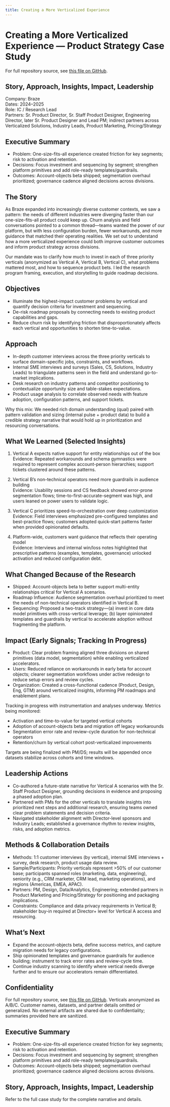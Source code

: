 ```yaml
---
title: Creating a More Verticalized Experience
---
```


# Creating a More Verticalized Experience — Product Strategy Case Study

For full repository source, see [this file on GitHub](https://github.com/lindanguyen9/ux_research_portfolio/blob/main/case_studies/creating_a_more_verticalized_experience.md).

## Story, Approach, Insights, Impact, Leadership

Company: Braze  
Dates: 2024–2025  
Role: IC / Research Lead  
Partners: Sr. Product Director, Sr. Staff Product Designer, Engineering Director, later Sr. Product Designer and Lead PM; indirect partners across Verticalized Solutions, Industry Leads, Product Marketing, Pricing/Strategy

## Executive Summary
- Problem: One-size-fits-all experience created friction for key segments; risk to activation and retention.
- Decisions: Focus investment and sequencing by segment; strengthen platform primitives and add role-ready templates/guardrails.
- Outcomes: Account-objects beta shipped; segmentation overhaul prioritized; governance cadence aligned decisions across divisions.

## The Story
As Braze expanded into increasingly diverse customer contexts, we saw a pattern: the needs of different industries were diverging faster than our one-size-fits-all product could keep up. Churn analysis and field conversations pointed to a common thread—teams wanted the power of our platform, but with less configuration burden, fewer workarounds, and more guidance that matched their operating realities. We set out to understand how a more verticalized experience could both improve customer outcomes and inform product strategy across divisions.

Our mandate was to clarify how much to invest in each of three priority verticals (anonymized as Vertical A, Vertical B, Vertical C), what problems mattered most, and how to sequence product bets. I led the research program framing, execution, and storytelling to guide roadmap decisions.

## Objectives
- Illuminate the highest-impact customer problems by vertical and quantify decision criteria for investment and sequencing.
- De-risk roadmap proposals by connecting needs to existing product capabilities and gaps.
- Reduce churn risk by identifying friction that disproportionately affects each vertical and opportunities to shorten time-to-value.

## Approach
- In-depth customer interviews across the three priority verticals to surface domain-specific jobs, constraints, and workflows.
- Internal SME interviews and surveys (Sales, CS, Solutions, Industry Leads) to triangulate patterns seen in the field and understand go-to-market implications.
- Desk research on industry patterns and competitor positioning to contextualize opportunity size and table-stakes expectations.
- Product usage analysis to correlate observed needs with feature adoption, configuration patterns, and support tickets.

Why this mix: We needed rich domain understanding (qual) paired with pattern validation and sizing (internal pulse + product data) to build a credible strategy narrative that would hold up in prioritization and resourcing conversations.

## What We Learned (Selected Insights)
1) Vertical A expects native support for entity relationships out of the box  
   Evidence: Repeated workarounds and schema gymnastics were required to represent complex account-person hierarchies; support tickets clustered around these patterns.

2) Vertical B’s non-technical operators need more guardrails in audience building  
   Evidence: Usability sessions and CS feedback showed error-prone segmentation flows; time-to-first-accurate-segment was high, and users leaned on power users to validate logic.

3) Vertical C prioritizes speed-to-orchestration over deep customization  
   Evidence: Field interviews emphasized pre-configured templates and best-practice flows; customers adopted quick-start patterns faster when provided opinionated defaults.

4) Platform-wide, customers want guidance that reflects their operating model  
   Evidence: Interviews and internal win/loss notes highlighted that prescriptive patterns (examples, templates, governance) unlocked activation and reduced configuration debt.

## What Changed Because of the Research
- Shipped: Account-objects beta to better support multi-entity relationships critical for Vertical A scenarios.
- Roadmap Influence: Audience segmentation overhaul prioritized to meet the needs of non-technical operators identified in Vertical B.
- Sequencing: Proposed a two-track strategy—(a) invest in core data model primitives with cross-vertical leverage; (b) layer opinionated templates and guardrails by vertical to accelerate adoption without fragmenting the platform.

## Impact (Early Signals; Tracking In Progress)
- Product: Clear problem framing aligned three divisions on shared primitives (data model, segmentation) while enabling verticalized accelerators.
- Users: Reduced reliance on workarounds in early beta for account objects; clearer segmentation workflows under active redesign to reduce setup errors and review cycles.
- Organization: Created a cross-functional cadence (Product, Design, Eng, GTM) around verticalized insights, informing PM roadmaps and enablement plans.

Tracking in progress with instrumentation and analyses underway. Metrics being monitored:
- Activation and time-to-value for targeted vertical cohorts
- Adoption of account-objects beta and migration off legacy workarounds
- Segmentation error rate and review-cycle duration for non-technical operators
- Retention/churn by vertical cohort post-verticalized improvements

Targets are being finalized with PM/DS; results will be appended once datasets stabilize across cohorts and time windows.

## Leadership Actions
- Co-authored a future-state narrative for Vertical A scenarios with the Sr. Staff Product Designer, grounding decisions in evidence and proposing a phased adoption plan.
- Partnered with PMs for the other verticals to translate insights into prioritized next steps and additional research, ensuring teams owned clear problem statements and decision criteria.
- Navigated stakeholder alignment with Director-level sponsors and Industry Leads; established a governance rhythm to review insights, risks, and adoption metrics.

## Methods & Collaboration Details
- Methods: 1:1 customer interviews (by vertical), internal SME interviews + survey, desk research, product usage data review.
- Sample/Participants: Priority verticals represent >50% of our customer base; participants spanned roles (marketing, data, engineering), seniority (e.g., CRM marketer, CRM lead, marketing operations), and regions (Americas, EMEA, APAC).
- Partners: PM, Design, Data/Analytics, Engineering; extended partners in Product Marketing and Pricing/Strategy for positioning and packaging implications.
- Constraints: Compliance and data privacy requirements in Vertical B; stakeholder buy-in required at Director+ level for Vertical A access and resourcing.

## What’s Next
- Expand the account-objects beta, define success metrics, and capture migration needs for legacy configurations.  
- Ship opinionated templates and governance guardrails for audience building; instrument to track error rates and review-cycle time.  
- Continue industry scanning to identify where vertical needs diverge further and to ensure our accelerators remain differentiated.

## Confidentiality
For full repository source, see [this file on GitHub](https://github.com/lindanguyen9/ux_research_portfolio/blob/main/case_studies/creating_a_more_verticalized_experience.md).
Verticals anonymized as A/B/C. Customer names, datasets, and partner details omitted or generalized. No external artifacts are shared due to confidentiality; summaries provided here are sanitized.

## Executive Summary
- Problem: One-size-fits-all experience created friction for key segments; risk to activation and retention.
- Decisions: Focus investment and sequencing by segment; strengthen platform primitives and add role-ready templates/guardrails.
- Outcomes: Account-objects beta shipped; segmentation overhaul prioritized; governance cadence aligned decisions across divisions.

## Story, Approach, Insights, Impact, Leadership
Refer to the full case study for the complete narrative and details.

